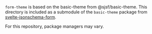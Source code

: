 `form-theme` is based on the basic-theme from @sjsf/basic-theme. This directory is included as a submodule of the `basic-theme` package from [svelte-jsonschema-form](`https://github.com/x0k/svelte-jsonschema-form`).

For this repository, package managers may vary.
